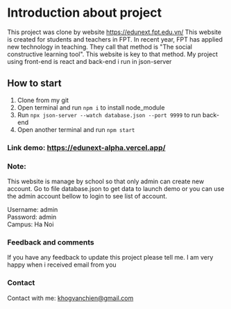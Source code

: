 # Introduction about project

This project was clone by website https://edunext.fpt.edu.vn/
This website is created for students and teachers in FPT. In recent year, FPT has applied new technology in teaching. They call that method is "The social constructive learning tool". This website is key to that method.
My project using front-end is react and back-end i run in json-server

## How to start

1. Clone from my git
2. Open terminal and run `npm i` to install node_module
3. Run `npx json-server --watch database.json --port 9999` to run back-end
4. Open another terminal and run `npm start`

### Link demo: https://edunext-alpha.vercel.app/

### Note:

This website is manage by school so that only admin can create new account. Go to file database.json to get data to launch demo or you can use the admin account bellow to login to see list of account.  

Username: admin  
Password: admin  
Campus: Ha Noi


### Feedback and comments

If you have any feedback to update this project please tell me. I am very happy when i received email from you

### Contact

Contact with me: khogvanchien@gmail.com
